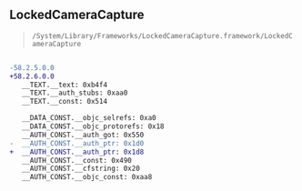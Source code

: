 ## LockedCameraCapture

> `/System/Library/Frameworks/LockedCameraCapture.framework/LockedCameraCapture`

```diff

-58.2.5.0.0
+58.2.6.0.0
   __TEXT.__text: 0xb4f4
   __TEXT.__auth_stubs: 0xaa0
   __TEXT.__const: 0x514

   __DATA_CONST.__objc_selrefs: 0xa0
   __DATA_CONST.__objc_protorefs: 0x18
   __AUTH_CONST.__auth_got: 0x550
-  __AUTH_CONST.__auth_ptr: 0x1d0
+  __AUTH_CONST.__auth_ptr: 0x1d8
   __AUTH_CONST.__const: 0x490
   __AUTH_CONST.__cfstring: 0x20
   __AUTH_CONST.__objc_const: 0xaa8

```

